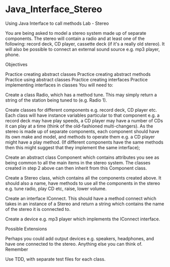 # Java_Interface_Stereo
Using Java Interface to call methods 
Lab - Stereo

You are being asked to model a stereo system made up of separate components. The stereo will contain a radio and at least one of the following: record deck, CD player, cassette deck (if it's a really old stereo). It will also be possible to connect an external sound source e.g. mp3 player, phone.

Objectives

Practice creating abstract classes
Practice creating abstract methods
Practice using abstract classes
Practice creating interfaces
Practice implementing interfaces in classes
You will need to:

Create a class Radio, which has a method tune. This may simply return a string of the station being tuned to (e.g. Radio 1).

Create classes for different components e.g. record deck, CD player etc. Each class will have instance variables particular to that component e.g. a record deck may have play speeds, a CD player may have a number of CDs it can play at a time (think of the old-fashioned multi-changers). As the stereo is made up of separate components, each component should have its own make and model, and methods to operate them e.g. a CD player might have a play method. (If different components have the same methods then this might suggest that they implement the same interface);

Create an abstract class Component which contains attributes you see as being common to all the main items in the stereo system. The classes created in step 2 above can then inherit from this Component class.

Create a Stereo class, which contains all the components created above. It should also a name, have methods to use all the components in the stereo e.g. tune radio, play CD etc, raise, lower volume.

Create an interface IConnect. This should have a method connect which takes in an instance of a Stereo and return a string which contains the name of the stereo it is connected to.

Create a device e.g. mp3 player which implements the IConnect interface.

Possible Extensions

Perhaps you could add output devices e.g. speakers, headphones, and have one connected to the stereo.
Anything else you can think of.
Remember

Use TDD, with separate test files for each class.
